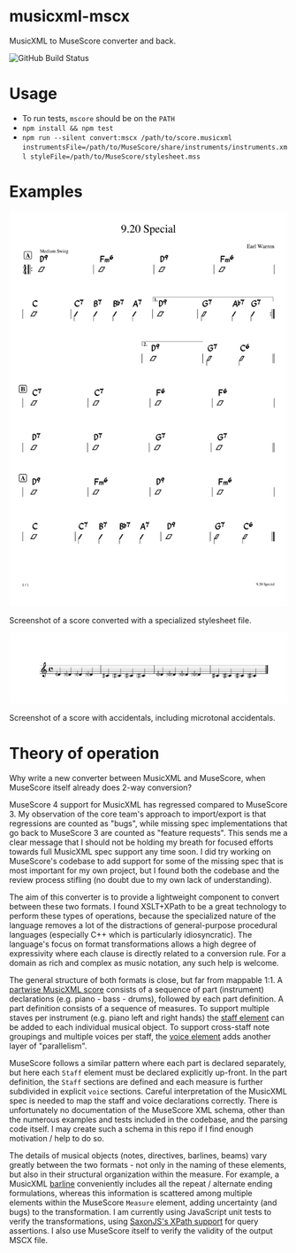 musicxml-mscx
=============

MusicXML to MuseScore converter and back.

![GitHub Build Status](https://github.com/infojunkie/musicxml-mscx/workflows/Test/badge.svg)

# Usage
- To run tests, `mscore` should be on the `PATH`
- `npm install && npm test`
- `npm run --silent convert:mscx /path/to/score.musicxml instrumentsFile=/path/to/MuseScore/share/instruments/instruments.xml styleFile=/path/to/MuseScore/stylesheet.mss`

# Examples

![Screenshot of a score converted with a specialized stylesheet file.](https://github.com/infojunkie/musicxml-mscx/blob/main/9-20-special.png?raw=true)

Screenshot of a score converted with a specialized stylesheet file.

![Screenshot of a score with accidentals, including microtonal accidentals.](https://github.com/infojunkie/musicxml-mscx/blob/main/01f-Pitches-ParenthesizedMicrotoneAccidentals.png?raw=true)

Screenshot of a score with accidentals, including microtonal accidentals.

# Theory of operation
Why write a new converter between MusicXML and MuseScore, when MuseScore itself already does 2-way conversion?

MuseScore 4 support for MusicXML has regressed compared to MuseScore 3. My observation of the core team's approach to import/export is that regressions are counted as "bugs", while missing spec implementations that go back to MuseScore 3 are counted as "feature requests". This sends me a clear message that I should not be holding my breath for focused efforts towards full MusicXML spec support any time soon. I did try working on MuseScore's codebase to add support for some of the missing spec that is most important for my own project, but I found both the codebase and the review process stifling (no doubt due to my own lack of understanding).

The aim of this converter is to provide a lightweight component to convert between these two formats. I found XSLT+XPath to be a great technology to perform these types of operations, because the specialized nature of the language removes a lot of the distractions of general-purpose procedural languages (especially C++ which is particularly idiosyncratic). The language's focus on format transformations allows a high degree of expressivity where each clause is directly related to a conversion rule. For a domain as rich and complex as music notation, any such help is welcome.

The general structure of both formats is close, but far from mappable 1:1. A [partwise MusicXML score](https://www.w3.org/2021/06/musicxml40/musicxml-reference/elements/score-partwise/) consists of a sequence of part (instrument) declarations (e.g. piano - bass - drums), followed by each part definition. A part definition consists of a sequence of measures. To support multiple staves per instrument (e.g. piano left and right hands) the [staff element](https://www.w3.org/2021/06/musicxml40/musicxml-reference/elements/staff/) can be added to each individual musical object. To support cross-staff note groupings and multiple voices per staff, the [voice element](https://www.w3.org/2021/06/musicxml40/musicxml-reference/elements/voice/) adds another layer of "parallelism".

MuseScore follows a similar pattern where each part is declared separately, but here each `Staff` element must be declared explicitly up-front. In the part definition, the `Staff` sections are defined and each measure is further subdivided in explicit `voice` sections. Careful interpretation of the MusicXML spec is needed to map the staff and voice declarations correctly. There is unfortunately no documentation of the MuseScore XML schema, other than the numerous examples and tests included in the codebase, and the parsing code itself. I may create such a schema in this repo if I find enough motivation / help to do so.

The details of musical objects (notes, directives, barlines, beams) vary greatly between the two formats - not only in the naming of these elements, but also in their structural organization within the measure. For example, a MusicXML [barline](https://www.w3.org/2021/06/musicxml40/musicxml-reference/elements/barline/) conveniently includes all the repeat / alternate ending formulations, whereas this information is scattered among multiple elements within the MuseScore `Measure` element, adding uncertainty (and bugs) to the transformation. I am currently using JavaScript unit tests to verify the transformations, using [SaxonJS's XPath support](https://www.saxonica.com/saxon-js/documentation2/index.html#!api/xpathEvaluate) for query assertions. I also use MuseScore itself to verify the validity of the output MSCX file.
